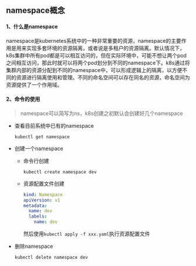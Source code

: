 ## namespace概念



#### 1、什么是namespace

namespace是kubernetes系统中的一种非常重要的资源，namespace的主要作用是用来实现多套环境的资源隔离，或者说是多租户的资源隔离。默认情况下，k8s集群中所有pod都是可以相互访问的，但在实际环境中，可能不想让两个pod之间相互访问，那此时就可以将两个pod划分到不同的namespace下。k8s通过将集群内部的资源分配到不同的namespace中，可以形成逻辑上的隔离，以方便不同的资源进行隔离使用和管理。不同的命名空间可以存在同名的资源，命名空间为资源提供了一个作用域。





#### 2、命令的使用

> namespace可以简写为ns，k8s创建之初默认会创建好几个namespace

- 查看目前系统中已有的namespace

  ```shell
  kubectl get namespace
  ```

  

- 创建一个namespace

  - 命令行创建

    ```shell
    kubectl create namespace dev
    ```

  - 资源配置文件创建

    ```yaml
    kind: Namespace
    apiVersion: v1
    metadata:
      name: dev
      labels:
        name: dev
    ```

    然后使用`kubectl apply -f xxx.yaml`执行资源配置文件



- 删除namespace

  ```shell
  kubectl delete namespace dev
  ```

  